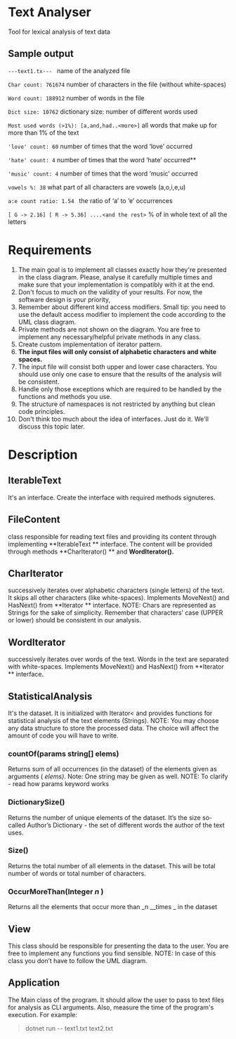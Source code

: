 # Text Analyser
Tool for lexical analysis of text data

## Sample output
`---text1.tx--- `    name of the analyzed file

`Char count: 761674`  number of characters in the file (without white-spaces)

`Word count: 188912`  number of words in the file

`Dict size: 10762`  dictionary size: number of different words used

`Most used words (>1%): [a,and,had..<more>]` all words that make up for more than 1% of the text

`'love' count: 60` number of times that the word ‘love’ occurred

`'hate' count: 4` number of times that the word ‘hate’ occurred**

`'music' count: 4` number of times that the word ‘music’ occurred

`vowels %: 38` what part of all characters are vowels (a,o,i,e,u)

`a:e count ratio: 1.54 ` the ratio of ‘a’ to ‘e’ occurrences

`[ G -> 2.16] [ R -> 5.36] ....<and the rest>` % of in whole text of all the letters

# Requirements
1. The main goal is to implement all classes exactly how they're presented in the class diagram. Please, analyse it carefully multiple times and make sure that your implementation is compatibly with it at the end.
2. Don't focus to much on the validity of your results. For now, the software design is your priority,
3. Remember about different kind access modifiers. Small tip: you need to use the default access modifier to implement the code according to the UML class diagram.
4. Private methods are not shown on the diagram. You are free to implement any necessary/helpful private methods in any class.
5. Create custom implementation of iterator pattern.
6. **The input files will only consist of alphabetic characters and white spaces.**
7. The input file will consist both upper and lower case characters. You should use only one case to ensure that the results of the analysis will be consistent.
8. Handle only those exceptions which are required to be handled by the functions and methods you use.
9. The structure of namespaces is not restricted by anything but clean code principles.
10. Don't think too much about the idea of interfaces. Just do it. We'll discuss  this topic later.

# Description


##  IterableText 
 It's an interface. Create the interface with required methods signuteres.

## FileContent
class responsible for reading text files and providing its content through implementing **IterableText ** interface. The content will be provided through methods **CharIterator() ** and **WordIterator().**

## CharIterator
 successively iterates over alphabetic characters (single letters) of the text. It skips all other characters (like white-spaces). Implements MoveNext() and HasNext() from **Iterator ** interface. NOTE: Chars are represented as Strings for the sake of simplicity. Remember that characters’ case (UPPER or lower) should be consistent in our analysis.

## WordIterator
successively iterates over words of the text. Words in the text are separated with white-spaces. Implements MoveNext() and HasNext() from **Iterator ** interface.

## StatisticalAnalysis
It's the dataset. It is initialized with Iterator< and provides functions for statistical analysis of the text elements (Strings). NOTE: You may choose any data structure to store the processed data. The choice will affect the amount of code you will have to write.

### countOf(params string[] elems) 
Returns sum of all occurrences (in the dataset) of the elements given as arguments ( _elems)_. Note: One string may be given as well. NOTE: To clarify - read how params keyword works 


### DictionarySize() 
Returns the number of unique elements of the dataset. It’s the size so-called Author’s Dictionary - the set of different words the author of the text uses.

### Size() 
Returns the total number of all elements in the dataset. This will be total number of words or total number of characters.

### OccurMoreThan(Integer _n_ )
 Returns all the elements that occur more than _n __times _ in the dataset

## View 
This class should be responsible for presenting the data to the user. You are free to implement any functions you find sensible. NOTE: In case of this class you don’t have to follow the UML diagram.

## Application 
The Main class of the program. It should allow the user to pass to text files for analysis as CLI arguments. Also, measure  the time of the program's execution. For example:

>dotnet run -- text1.txt text2.txt
